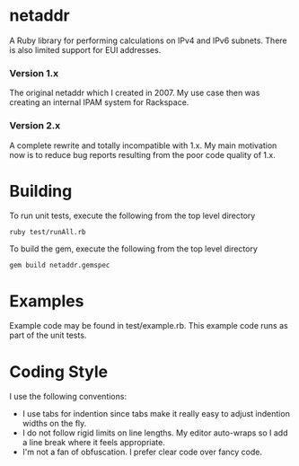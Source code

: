 # netaddr
A Ruby library for performing calculations on IPv4 and IPv6 subnets. There is also limited support for EUI addresses.

### Version 1.x
The original netaddr which I created in 2007. My use case then was creating an internal IPAM system for Rackspace.

### Version 2.x
A complete rewrite and totally incompatible with 1.x. My main motivation now is to reduce bug reports resulting from the poor code quality of 1.x.


# Building
To run unit tests, execute the following from the top level directory

	ruby test/runAll.rb

To build the gem, execute the following from the top level directory

	gem build netaddr.gemspec


# Examples
Example code may be found in test/example.rb. This example code runs as part of the unit tests.


# Coding Style
I use the following conventions:
* I use tabs for indention since tabs make it really easy to adjust indention widths on the fly.
* I do not follow rigid limits on line lengths. My editor auto-wraps so I add a line break where it feels appropriate.
* I'm not a fan of obfuscation. I prefer clear code over fancy code.
